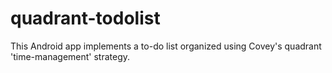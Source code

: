 # quadrant-todolist
This Android app implements a to-do list organized using Covey's quadrant 'time-management' strategy. 
